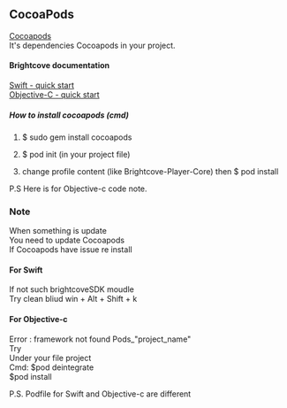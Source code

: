 ## CocoaPods  
[Cocoapods](https://cocoapods.org/)  
It's dependencies Cocoapods in your project.  
  
#### Brightcove documentation  
[Swift - quick start](https://support.brightcove.com/quick-start-create-simple-video-app-using-swift)  
[Objective-C - quick start](https://support.brightcove.com/quick-start-create-simple-video-app-using-objective-c)  

##### How to install cocoapods (cmd)  
1. $ sudo gem install cocoapods  

2. $ pod init (in your project file) 

3. change profile content (like Brightcove-Player-Core) then  $ pod install  

P.S Here is for Objective-c code note.  

### Note  
  
When something is update  
You need to update Cocoapods    
If Cocoapods have issue re install  
  
#### For Swift   
If not such brightcoveSDK moudle   
Try clean bliud  win + Alt + Shift + k  

#### For Objective-c  
  
Error :  framework not found Pods_"project_name"  
Try   
Under your file project  
Cmd: $pod deintegrate  
     $pod install  
  

P.S. Podfile for Swift and Objective-c are different
